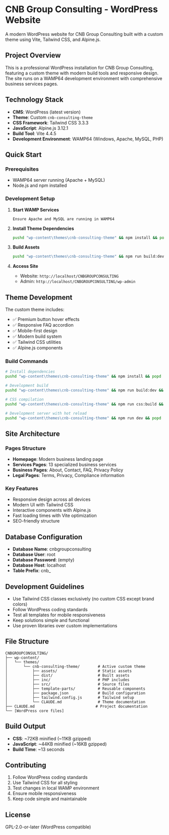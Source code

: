 # CNB Group Consulting - WordPress Website

A modern WordPress website for CNB Group Consulting built with a custom theme using Vite, Tailwind CSS, and Alpine.js.

## Project Overview

This is a professional WordPress installation for CNB Group Consulting, featuring a custom theme with modern build tools and responsive design. The site runs on a WAMP64 development environment with comprehensive business services pages.

## Technology Stack

- **CMS**: WordPress (latest version)
- **Theme**: Custom `cnb-consulting-theme`
- **CSS Framework**: Tailwind CSS 3.3.3
- **JavaScript**: Alpine.js 3.12.1
- **Build Tool**: Vite 4.4.5
- **Development Environment**: WAMP64 (Windows, Apache, MySQL, PHP)

## Quick Start

### Prerequisites
- WAMP64 server running (Apache + MySQL)
- Node.js and npm installed

### Development Setup

1. **Start WAMP Services**
   ```
   Ensure Apache and MySQL are running in WAMP64
   ```

2. **Install Theme Dependencies**
   ```bash
   pushd "wp-content\themes\cnb-consulting-theme" && npm install && popd
   ```

3. **Build Assets**
   ```bash
   pushd "wp-content\themes\cnb-consulting-theme" && npm run build:dev && popd
   ```

4. **Access Site**
   - Website: `http://localhost/CNBGROUPCONSULTING`
   - Admin: `http://localhost/CNBGROUPCONSULTING/wp-admin`

## Theme Development

The custom theme includes:
- ✅ Premium button hover effects
- ✅ Responsive FAQ accordion
- ✅ Mobile-first design
- ✅ Modern build system
- ✅ Tailwind CSS utilities
- ✅ Alpine.js components

### Build Commands

```bash
# Install dependencies
pushd "wp-content\themes\cnb-consulting-theme" && npm install && popd

# Development build
pushd "wp-content\themes\cnb-consulting-theme" && npm run build:dev && popd

# CSS compilation
pushd "wp-content\themes\cnb-consulting-theme" && npm run css:build && popd

# Development server with hot reload
pushd "wp-content\themes\cnb-consulting-theme" && npm run dev && popd
```

## Site Architecture

### Pages Structure
- **Homepage**: Modern business landing page
- **Services Pages**: 13 specialized business services
- **Business Pages**: About, Contact, FAQ, Privacy Policy
- **Legal Pages**: Terms, Privacy, Compliance information

### Key Features
- Responsive design across all devices
- Modern UI with Tailwind CSS
- Interactive components with Alpine.js
- Fast loading times with Vite optimization
- SEO-friendly structure

## Database Configuration

- **Database Name**: cnbgroupconsulting
- **Database User**: root  
- **Database Password**: (empty)
- **Database Host**: localhost
- **Table Prefix**: cnb_

## Development Guidelines

- Use Tailwind CSS classes exclusively (no custom CSS except brand colors)
- Follow WordPress coding standards
- Test all templates for mobile responsiveness
- Keep solutions simple and functional
- Use proven libraries over custom implementations

## File Structure

```
CNBGROUPCONSULTING/
├── wp-content/
│   └── themes/
│       └── cnb-consulting-theme/        # Active custom theme
│           ├── assets/                  # Static assets
│           ├── dist/                    # Built assets
│           ├── inc/                     # PHP includes
│           ├── src/                     # Source files
│           ├── template-parts/          # Reusable components
│           ├── package.json             # Build configuration
│           ├── tailwind.config.js       # Tailwind setup
│           └── CLAUDE.md                # Theme documentation
├── CLAUDE.md                           # Project documentation
└── [WordPress core files]
```

## Build Output

- **CSS**: ~72KB minified (~11KB gzipped)
- **JavaScript**: ~44KB minified (~16KB gzipped)  
- **Build Time**: ~13 seconds

## Contributing

1. Follow WordPress coding standards
2. Use Tailwind CSS for all styling
3. Test changes in local WAMP environment
4. Ensure mobile responsiveness
5. Keep code simple and maintainable

## License

GPL-2.0-or-later (WordPress compatible)